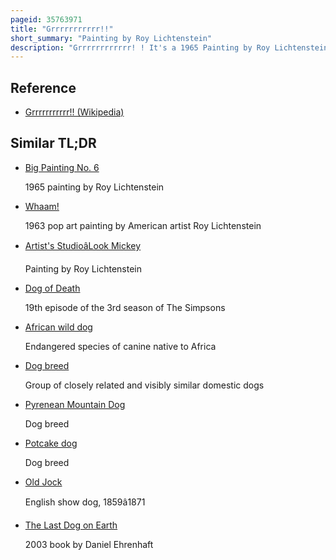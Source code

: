 ```yaml
---
pageid: 35763971
title: "Grrrrrrrrrrr!!"
short_summary: "Painting by Roy Lichtenstein"
description: "Grrrrrrrrrrrr! ! It's a 1965 Painting by Roy Lichtenstein in Oil and Magna on Canvas. Measuring 68 in × 56. 125 in, it was bequeathed to the Solomon R. Guggenheim Museum Collection from Lichtenstein's Estate. It depicts a head-on Representation of an angry Dog that grows with the onomatopoeic Expression Grrrrrrr! ! '. The Work was derived from our fighting Forces, which also served as the Source for other military Dog Paintwork by Lichtenstein."
---
```


## Reference

- [Grrrrrrrrrrr!! (Wikipedia)](https://en.wikipedia.org/?curid=35763971)

## Similar TL;DR

- [Big Painting No. 6](/tldr/en/big-painting-no-6)

  1965 painting by Roy Lichtenstein

- [Whaam!](/tldr/en/whaam)

  1963 pop art painting by American artist Roy Lichtenstein

- [Artist's StudioâLook Mickey](/tldr/en/artists-studiolook-mickey)

  Painting by Roy Lichtenstein

- [Dog of Death](/tldr/en/dog-of-death)

  19th episode of the 3rd season of The Simpsons

- [African wild dog](/tldr/en/african-wild-dog)

  Endangered species of canine native to Africa

- [Dog breed](/tldr/en/dog-breed)

  Group of closely related and visibly similar domestic dogs

- [Pyrenean Mountain Dog](/tldr/en/pyrenean-mountain-dog)

  Dog breed

- [Potcake dog](/tldr/en/potcake-dog)

  Dog breed

- [Old Jock](/tldr/en/old-jock)

  English show dog, 1859â1871

- [The Last Dog on Earth](/tldr/en/the-last-dog-on-earth)

  2003 book by Daniel Ehrenhaft
